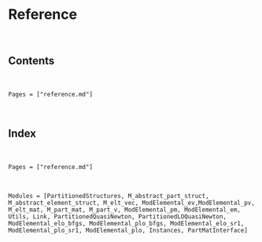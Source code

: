 # Reference
​
## Contents
​
```@contents
Pages = ["reference.md"]
```
​
## Index
​
```@index
Pages = ["reference.md"]
```
​
```@autodocs
Modules = [PartitionedStructures, M_abstract_part_struct, M_abstract_element_struct, M_elt_vec, ModElemental_ev,ModElemental_pv, M_elt_mat, M_part_mat, M_part_v, ModElemental_pm, ModElemental_em, Utils, Link, PartitionedQuasiNewton, PartitionedLOQuasiNewton, ModElemental_elo_bfgs, ModElemental_plo_bfgs, ModElemental_elo_sr1, ModElemental_plo_sr1, ModElemental_plo, Instances, PartMatInterface]
```